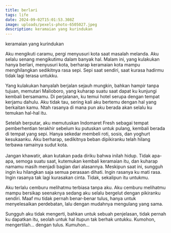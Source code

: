 ```yaml
---
title: berlari
tags: life
date: 2024-09-02T15:01:53.308Z
image: uploads/pexels-photo-6505027.jpeg
description: keramaian yang kurindukan
---
```

keramaian yang kurindukan

A﻿ku mengikuti caramu, pergi menyusuri kota saat masalah melanda. Aku selalu senang mengikutimu dalam banyak hal. Malam ini, yang kulakukan hanya berlari, menyusuri kota, berharap keramaian kota mampu menghilangkan sedikitnya rasa sepi. Sepi saat sendiri, saat kurasa hadirmu tidak lagi terasa untukku.

Y﻿ang kulakukan hanyalah berjalan sejauh mungkin, bahkan hampir tanpa tujuan, memutari Malioboro, yang kuharap suatu saat dapat ku kunjungi kembali bersamamu. Di perjalanan, ku temui hotel serupa dengan tempat kerjamu dahulu. Aku tidak tau, sering kali aku bertemu dengan hal yang berkaitan kamu. Ntah rasanya di mana pun aku berada akan selalu ku temukan hal-hal itu. 

S﻿etelah berputar, aku memutuskan Indomaret Fresh sebagai tempat pemberhentian terakhir sebelum ku putuskan untuk pulang, kembali berada di tempat yang sepi. Hanya sekedar membeli roti, sosis, dan yoghurt kesukaanku. Aku berharap, sedikitnya beban dipikiranku telah hilang terbawa ramainya sudut kota. \
\
Jangan khawatir, akan kutakan pada diriku bahwa inilah hidup. Tidak apa-apa, semoga suatu saat, kutemukan kembali keramaian itu, dan kuharap namamu masih menjadi bagian dari alasannya. Meskipun saat ini, sungguh ingin ku hilangkan saja semua perasaan dihati. Ingin rasanya ku mati rasa. Ingin rasanya tak lagi kurasakan cinta. Tidak, sekalipun itu untukmu. 

A﻿ku terlalu cemburu melihatmu terbiasa tanpa aku. Aku cemburu melihatmu mampu bersikap seenaknya sedang aku selalu bergelut dengan pikiranku sendiri. Maaf mu tidak pernah benar-benar tulus, hanya untuk menyelesaikan perdebatan, lalu dengan mudahnya mengulang yang sama. 

S﻿ungguh aku tidak mengerti, bahkan untuk sebuah penjelasan, tidak pernah ku dapatkan itu, seolah untuk hal itupun tak berhak untukku. Kumohon, mengertilah... dengan tulus. Kumuhon...